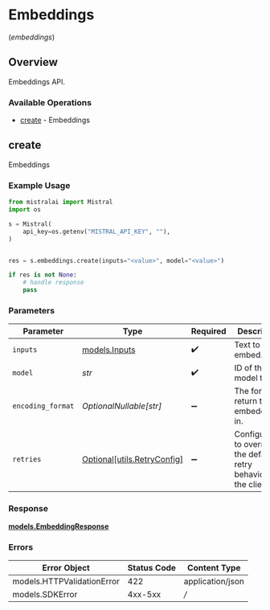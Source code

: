 # Embeddings
(*embeddings*)

## Overview

Embeddings API.

### Available Operations

* [create](#create) - Embeddings

## create

Embeddings

### Example Usage

```python
from mistralai import Mistral
import os

s = Mistral(
    api_key=os.getenv("MISTRAL_API_KEY", ""),
)


res = s.embeddings.create(inputs="<value>", model="<value>")

if res is not None:
    # handle response
    pass

```

### Parameters

| Parameter                                                           | Type                                                                | Required                                                            | Description                                                         |
| ------------------------------------------------------------------- | ------------------------------------------------------------------- | ------------------------------------------------------------------- | ------------------------------------------------------------------- |
| `inputs`                                                            | [models.Inputs](../../models/inputs.md)                             | :heavy_check_mark:                                                  | Text to embed.                                                      |
| `model`                                                             | *str*                                                               | :heavy_check_mark:                                                  | ID of the model to use.                                             |
| `encoding_format`                                                   | *OptionalNullable[str]*                                             | :heavy_minus_sign:                                                  | The format to return the embeddings in.                             |
| `retries`                                                           | [Optional[utils.RetryConfig]](../../models/utils/retryconfig.md)    | :heavy_minus_sign:                                                  | Configuration to override the default retry behavior of the client. |


### Response

**[models.EmbeddingResponse](../../models/embeddingresponse.md)**
### Errors

| Error Object               | Status Code                | Content Type               |
| -------------------------- | -------------------------- | -------------------------- |
| models.HTTPValidationError | 422                        | application/json           |
| models.SDKError            | 4xx-5xx                    | */*                        |
